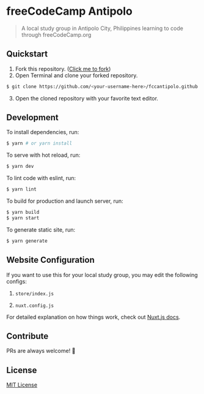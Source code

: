 # freeCodeCamp Antipolo

> A local study group in Antipolo City, Philippines learning to code through freeCodeCamp.org

## Quickstart

1. Fork this repository. ([Click me to fork](https://github.com/fccantipolo/fccantipolo.github.io/fork))
2. Open Terminal and clone your forked repository.
  ``` bash
  $ git clone https://github.com/<your-username-here>/fccantipolo.github.io
  ```
3. Open the cloned repository with your favorite text editor.

## Development

To install dependencies, run:

``` bash
$ yarn # or yarn install
```
To serve with hot reload, run:

``` bash
$ yarn dev
```

To lint code with eslint, run:

``` bash
$ yarn lint
```

To build for production and launch server, run:

``` bash
$ yarn build
$ yarn start
```

To generate static site, run:

``` bash
$ yarn generate
```

## Website Configuration

If you want to use this for your local study group, you may edit the following configs:

1. `store/index.js`

2. `nuxt.config.js`

For detailed explanation on how things work, check out [Nuxt.js docs](https://nuxtjs.org).

## Contribute

PRs are always welcome! :tada:

## License

[MIT License](https://github.com/fccantipolo/fccantipolo.github.io/blob/master/LICENSE)

